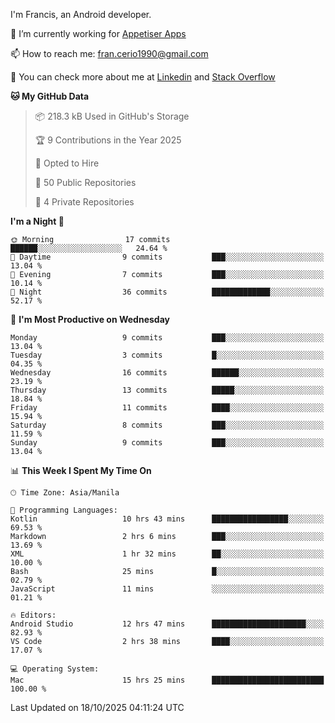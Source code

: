 
I'm Francis, an Android developer.

🔭 I’m currently working for [Appetiser Apps](http://appetiser.com.au)

📫 How to reach me: fran.cerio1990@gmail.com

👀 You can check more about me at [Linkedin](https://www.linkedin.com/in/francerio/) and [Stack Overflow](https://stackoverflow.com/users/1614267/fran-ceriu)



<!--START_SECTION:waka-->
**🐱 My GitHub Data** 

> 📦 218.3 kB Used in GitHub's Storage 
 > 
> 🏆 9 Contributions in the Year 2025
 > 
> 💼 Opted to Hire
 > 
> 📜 50 Public Repositories 
 > 
> 🔑 4 Private Repositories 
 > 
**I'm a Night 🦉** 

```text
🌞 Morning                17 commits          ██████░░░░░░░░░░░░░░░░░░░   24.64 % 
🌆 Daytime                9 commits           ███░░░░░░░░░░░░░░░░░░░░░░   13.04 % 
🌃 Evening                7 commits           ███░░░░░░░░░░░░░░░░░░░░░░   10.14 % 
🌙 Night                  36 commits          █████████████░░░░░░░░░░░░   52.17 % 
```
📅 **I'm Most Productive on Wednesday** 

```text
Monday                   9 commits           ███░░░░░░░░░░░░░░░░░░░░░░   13.04 % 
Tuesday                  3 commits           █░░░░░░░░░░░░░░░░░░░░░░░░   04.35 % 
Wednesday                16 commits          ██████░░░░░░░░░░░░░░░░░░░   23.19 % 
Thursday                 13 commits          █████░░░░░░░░░░░░░░░░░░░░   18.84 % 
Friday                   11 commits          ████░░░░░░░░░░░░░░░░░░░░░   15.94 % 
Saturday                 8 commits           ███░░░░░░░░░░░░░░░░░░░░░░   11.59 % 
Sunday                   9 commits           ███░░░░░░░░░░░░░░░░░░░░░░   13.04 % 
```


📊 **This Week I Spent My Time On** 

```text
🕑︎ Time Zone: Asia/Manila

💬 Programming Languages: 
Kotlin                   10 hrs 43 mins      █████████████████░░░░░░░░   69.53 % 
Markdown                 2 hrs 6 mins        ███░░░░░░░░░░░░░░░░░░░░░░   13.69 % 
XML                      1 hr 32 mins        ██░░░░░░░░░░░░░░░░░░░░░░░   10.00 % 
Bash                     25 mins             █░░░░░░░░░░░░░░░░░░░░░░░░   02.79 % 
JavaScript               11 mins             ░░░░░░░░░░░░░░░░░░░░░░░░░   01.21 % 

🔥 Editors: 
Android Studio           12 hrs 47 mins      █████████████████████░░░░   82.93 % 
VS Code                  2 hrs 38 mins       ████░░░░░░░░░░░░░░░░░░░░░   17.07 % 

💻 Operating System: 
Mac                      15 hrs 25 mins      █████████████████████████   100.00 % 
```


 Last Updated on 18/10/2025 04:11:24 UTC
<!--END_SECTION:waka-->
